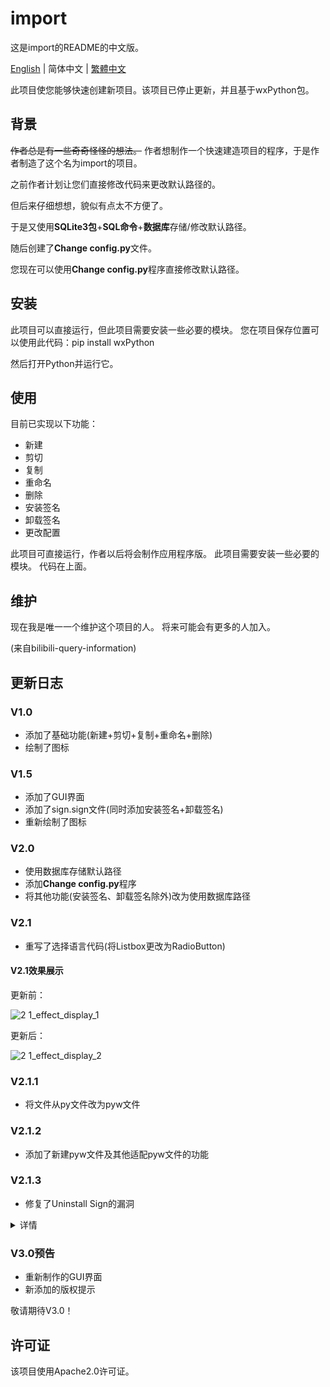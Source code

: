 # import

这是import的README的中文版。

[English](https://github.com/macwinlin-studio/import-2.1.3/blob/2.1.3/README.md) | 简体中文 | [繁體中文](https://github.com/macwinlin-studio/import-2.1.3/blob/2.1.3/README-tc.md)

此项目使您能够快速创建新项目。该项目已停止更新，并且基于wxPython包。

## 背景

~~作者总是有一些奇奇怪怪的想法。~~ 作者想制作一个快速建造项目的程序，于是作者制造了这个名为import的项目。

之前作者计划让您们直接修改代码来更改默认路径的。

但后来仔细想想，貌似有点太不方便了。

于是又使用**SQLite3包**+**SQL命令**+**数据库**存储/修改默认路径。

随后创建了**Change config.py**文件。

您现在可以使用**Change config.py**程序直接修改默认路径。

## 安装

此项目可以直接运行，但此项目需要安装一些必要的模块。 您在项目保存位置可以使用此代码：pip install wxPython

然后打开Python并运行它。

## 使用

目前已实现以下功能：

- 新建
- 剪切
- 复制
- 重命名
- 删除
- 安装签名
- 卸载签名
- 更改配置

此项目可直接运行，作者以后将会制作应用程序版。 此项目需要安装一些必要的模块。
代码在上面。

## 维护

现在我是唯一一个维护这个项目的人。
将来可能会有更多的人加入。

(来自bilibili-query-information)

## 更新日志

### V1.0

- 添加了基础功能(新建+剪切+复制+重命名+删除)
- 绘制了图标

### V1.5

- 添加了GUI界面
- 添加了sign.sign文件(同时添加安装签名+卸载签名)
- 重新绘制了图标

### V2.0

- 使用数据库存储默认路径
- 添加**Change config.py**程序
- 将其他功能(安装签名、卸载签名除外)改为使用数据库路径
### V2.1

- 重写了选择语言代码(将Listbox更改为RadioButton)

#### V2.1效果展示

更新前：

![2 1_effect_display_1](https://user-images.githubusercontent.com/82391092/142764548-cda808a6-a36c-4f98-9c96-07d6045f28c5.png)

更新后：

![2 1_effect_display_2](https://user-images.githubusercontent.com/82391092/142764555-f6b0f9a5-04c3-446b-9245-d254e8f5d8df.png)

### V2.1.1

- 将文件从py文件改为pyw文件

### V2.1.2

- 添加了新建pyw文件及其他适配pyw文件的功能

### V2.1.3

- 修复了Uninstall Sign的漏洞

<details>
  <summary>详情</summary>
  不知为何，Python OS库的popen不起作用了，我迫于无奈更改了方法。popen方法被换成remove方法了。
  Delete Code不受影响。它使用unlnk方法。
  为popen默哀0.01毫秒，下周它可能就会被我忘了。。。
</details>

### V3.0预告

- 重新制作的GUI界面
- 新添加的版权提示

敬请期待V3.0！

## 许可证

该项目使用Apache2.0许可证。



